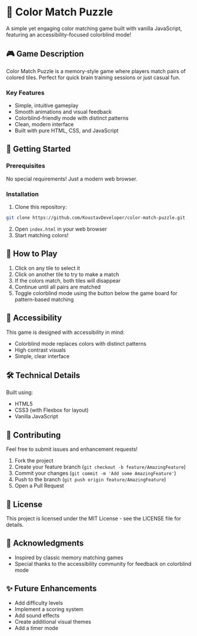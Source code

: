 # 🎨 Color Match Puzzle

A simple yet engaging color matching game built with vanilla JavaScript, featuring an accessibility-focused colorblind mode!

## 🎮 Game Description

Color Match Puzzle is a memory-style game where players match pairs of colored tiles. Perfect for quick brain training sessions or just casual fun.

### Key Features

- Simple, intuitive gameplay
- Smooth animations and visual feedback
- Colorblind-friendly mode with distinct patterns
- Clean, modern interface
- Built with pure HTML, CSS, and JavaScript

## 🚀 Getting Started

### Prerequisites

No special requirements! Just a modern web browser.

### Installation

1. Clone this repository:
```bash
git clone https://github.com/KoustavDeveloper/color-match-puzzle.git
```

2. Open `index.html` in your web browser
3. Start matching colors!

## 🎯 How to Play

1. Click on any tile to select it
2. Click on another tile to try to make a match
3. If the colors match, both tiles will disappear
4. Continue until all pairs are matched
5. Toggle colorblind mode using the button below the game board for pattern-based matching

## 🎨 Accessibility

This game is designed with accessibility in mind:
- Colorblind mode replaces colors with distinct patterns
- High contrast visuals
- Simple, clear interface

## 🛠️ Technical Details

Built using:
- HTML5
- CSS3 (with Flexbox for layout)
- Vanilla JavaScript

## 🤝 Contributing

Feel free to submit issues and enhancement requests!

1. Fork the project
2. Create your feature branch (`git checkout -b feature/AmazingFeature`)
3. Commit your changes (`git commit -m 'Add some AmazingFeature'`)
4. Push to the branch (`git push origin feature/AmazingFeature`)
5. Open a Pull Request

## 📝 License

This project is licensed under the MIT License - see the LICENSE file for details.

## 🙏 Acknowledgments

- Inspired by classic memory matching games
- Special thanks to the accessibility community for feedback on colorblind mode

## ✨ Future Enhancements

- Add difficulty levels
- Implement a scoring system
- Add sound effects
- Create additional visual themes
- Add a timer mode